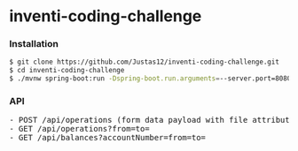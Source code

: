 # inventi-coding-challenge

### Installation

```sh
$ git clone https://github.com/Justas12/inventi-coding-challenge.git
$ cd inventi-coding-challenge
$ ./mvnw spring-boot:run -Dspring-boot.run.arguments=--server.port=8080
```
### API
<pre>
- POST /api/operations (form data payload with file attribute)
- GET /api/operations?from=to=
- GET /api/balances?accountNumber=from=to=
</pre>
